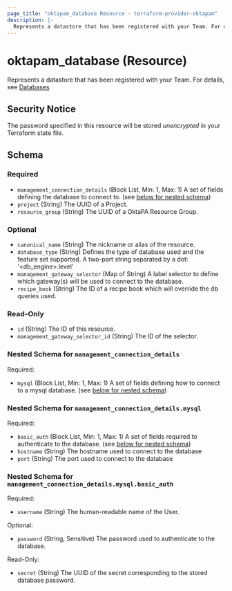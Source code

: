 ```yaml
---
page_title: "oktapam_database Resource - terraform-provider-oktapam"
description: |-
  Represents a datastore that has been registered with your Team. For details, see [Databases](https://help.okta.com/okta_help.htm?type=oie&id=ext-pam-databases)
---
```


# oktapam_database (Resource)

Represents a datastore that has been registered with your Team. For details, see [Databases](https://help.okta.com/okta_help.htm?type=oie&id=ext-pam-databases)

## Security Notice
The password specified in this resource will be stored *unencrypted* in your Terraform state file.

<!-- schema generated by tfplugindocs -->
## Schema

### Required

- `management_connection_details` (Block List, Min: 1, Max: 1) A set of fields defining the database to connect to. (see [below for nested schema](#nestedblock--management_connection_details))
- `project` (String) The UUID of a Project.
- `resource_group` (String) The UUID of a OktaPA Resource Group.

### Optional

- `canonical_name` (String) The nickname or alias of the resource.
- `database_type` (String) Defines the type of database used and the feature set supported. A two-part string separated by a dot: '<db_engine>.level<level>'
- `management_gateway_selector` (Map of String) A label selector to define which gateway(s) will be used to connect to the database.
- `recipe_book` (String) The ID of a recipe book which will override the db queries used.

### Read-Only

- `id` (String) The ID of this resource.
- `management_gateway_selector_id` (String) The ID of the selector.

<a id="nestedblock--management_connection_details"></a>
### Nested Schema for `management_connection_details`

Required:

- `mysql` (Block List, Min: 1, Max: 1) A set of fields defining how to connect to a mysql database. (see [below for nested schema](#nestedblock--management_connection_details--mysql))

<a id="nestedblock--management_connection_details--mysql"></a>
### Nested Schema for `management_connection_details.mysql`

Required:

- `basic_auth` (Block List, Min: 1, Max: 1) A set of fields required to authenticate to the database. (see [below for nested schema](#nestedblock--management_connection_details--mysql--basic_auth))
- `hostname` (String) The hostname used to connect to the database
- `port` (String) The port used to connect to the database

<a id="nestedblock--management_connection_details--mysql--basic_auth"></a>
### Nested Schema for `management_connection_details.mysql.basic_auth`

Required:

- `username` (String) The human-readable name of the User.

Optional:

- `password` (String, Sensitive) The password used to authenticate to the database.

Read-Only:

- `secret` (String) The UUID of the secret corresponding to the stored database password.